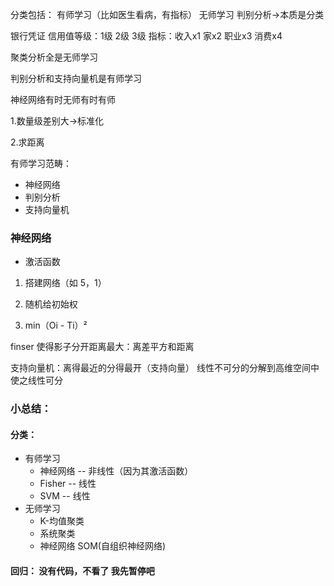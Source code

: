 
分类包括：
    有师学习（比如医生看病，有指标）
    无师学习
判别分析->本质是分类

银行凭证  信用值等级：1级 2级 3级  指标：收入x1 家x2 职业x3 消费x4

聚类分析全是无师学习

判别分析和支持向量机是有师学习

神经网络有时无师有时有师


1.数量级差别大->标准化

2.求距离


有师学习范畴：
+ 神经网络
+ 判别分析
+ 支持向量机   


### 神经网络

+ 激活函数

1. 搭建网络（如 5，1）

2. 随机给初始权

3. min（Oi - Ti）²

finser 使得影子分开距离最大：离差平方和距离

支持向量机：离得最近的分得最开（支持向量）
线性不可分的分解到高维空间中使之线性可分

### 小总结：

#### 分类：
+ 有师学习
    - 神经网络 -- 非线性（因为其激活函数）
    - Fisher  -- 线性
    - SVM     -- 线性
+ 无师学习
    - K-均值聚类
    - 系统聚类
    - 神经网络 SOM(自组织神经网络)

#### 回归： 没有代码，不看了  我先暂停吧